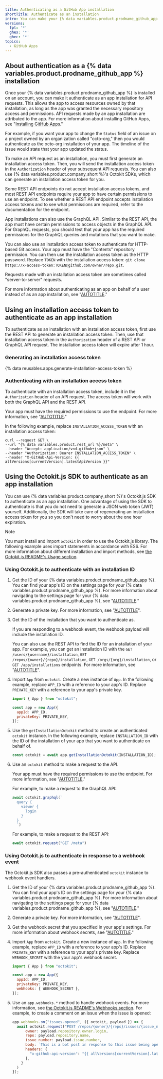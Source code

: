 ```yaml
---
title: Authenticating as a GitHub App installation
shortTitle: Authenticate as an installation
intro: You can make your {% data variables.product.prodname_github_app %} authenticate as an installation in order to make API requests that affect resources owned by the account where the app is installed.
versions:
  fpt: '*'
  ghes: '*'
  ghec: '*'
topics:
  - GitHub Apps
---
```


## About authentication as a {% data variables.product.prodname_github_app %} installation

Once your {% data variables.product.prodname_github_app %} is installed on an account, you can make it authenticate as an app installation for API requests. This allows the app to access resources owned by that installation, as long as the app was granted the necessary repository access and permissions. API requests made by an app installation are attributed to the app. For more information about installing GitHub Apps, see "[Installing GitHub Apps](/developers/apps/managing-github-apps/installing-github-apps)."

For example, if you want your app to change the `Status` field of an issue on a project owned by an organization called "octo-org," then you would authenticate as the octo-org installation of your app. The timeline of the issue would state that your app updated the status.

To make an API request as an installation, you must first generate an installation access token. Then, you will send the installation access token in the `Authorization` header of your subsequent API requests. You can also use {% data variables.product.company_short %}'s Octokit SDKs, which can generate an installation access token for you.

Some REST API endpoints do not accept installation access tokens, and most REST API endpoints require your app to have certain permissions to use an endpoint. To see whether a REST API endpoint accepts installation access tokens and to see what permissions are required, refer to the documentation for the endpoint.

App installations can also use the GraphQL API. Similar to the REST API, the app must have certain permissions to access objects in the GraphQL API. For GraphQL requests, you should test that your app has the required permissions for the GraphQL queries and mutations that you want to make.

You can also use an installation access token to authenticate for HTTP-based Git access. Your app must have the "Contents" repository permission. You can then use the installation access token as the HTTP password. Replace `TOKEN` with the installation access token: `git clone https://x-access-token:TOKEN@github.com/owner/repo.git`.

Requests made with an installation access token are sometimes called "server-to-server" requests.

For more information about authenticating as an app on behalf of a user instead of as an app installation, see "[AUTOTITLE](/apps/creating-github-apps/authenticating-with-a-github-app/identifying-and-authorizing-users-for-github-apps)."

## Using an installation access token to authenticate as an app installation

To authenticate as an installation with an installation access token, first use the REST API to generate an installation access token. Then, use that installation access token in the `Authorization` header of a REST API or GraphQL API request. The installation access token will expire after 1 hour.

### Generating an installation access token

{% data reusables.apps.generate-installation-access-token %}

### Authenticating with an installation access token

To authenticate with an installation access token, include it in the `Authorization` header of an API request. The access token will work with both the GraphQL API and the REST API.

Your app must have the required permissions to use the endpoint. For more information, see "[AUTOTITLE](/apps/creating-github-apps/setting-up-a-github-app/choosing-permissions-for-a-github-app)."

In the following example, replace `INSTALLATION_ACCESS_TOKEN` with an installation access token:

```shell
curl --request GET \
--url "{% data variables.product.rest_url %}/meta" \
--header "Accept: application/vnd.github+json" \
--header "Authorization: Bearer INSTALLATION_ACCESS_TOKEN" \
--header "X-GitHub-Api-Version: {{ allVersions[currentVersion].latestApiVersion }}"
```

## Using the Octokit.js SDK to authenticate as an app installation

You can use {% data variables.product.company_short %}'s Octokit.js SDK to authenticate as an app installation. One advantage of using the SDK to authenticate is that you do not need to generate a JSON web token (JWT) yourself. Additionally, the SDK will take care of regenerating an installation access token for you so you don't need to worry about the one hour expiration.

> [!NOTE]
> You must install and import `octokit` in order to use the Octokit.js library. The following example uses import statements in accordance with ES6. For more information about different installation and import methods, see [the Octokit.js README's Usage section](https://github.com/octokit/octokit.js/#usage).

### Using Octokit.js to authenticate with an installation ID

1. Get the ID of your {% data variables.product.prodname_github_app %}. You can find your app's ID on the settings page for your {% data variables.product.prodname_github_app %}. For more information about navigating to the settings page for your {% data variables.product.prodname_github_app %}, see "[AUTOTITLE](/apps/maintaining-github-apps/modifying-a-github-app-registration#navigating-to-your-github-app-settings)."
1. Generate a private key. For more information, see "[AUTOTITLE](/apps/creating-github-apps/authenticating-with-a-github-app/managing-private-keys-for-github-apps)".
1. Get the ID of the installation that you want to authenticate as.

   If you are responding to a webhook event, the webhook payload will include the installation ID.

   You can also use the REST API to find the ID for an installation of your app. For example, you can get an installation ID with the `GET /users/{username}/installation`, `GET /repos/{owner}/{repo}/installation`, `GET /orgs/{org}/installation`, or `GET /app/installations` endpoints. For more information, see "[AUTOTITLE](/rest/apps/apps)".
1. Import `App` from `octokit`. Create a new instance of `App`. In the following example, replace `APP_ID` with a reference to your app's ID. Replace `PRIVATE_KEY` with a reference to your app's private key.

   ```javascript copy
   import { App } from "octokit";

   const app = new App({
     appId: APP_ID,
     privateKey: PRIVATE_KEY,
   });
   ```

1. Use the `getInstallationOctokit` method to create an authenticated `octokit` instance. In the following example, replace `INSTALLATION_ID` with the ID of the installation of your app that you want to authenticate on behalf of.

   ```javascript copy
   const octokit = await app.getInstallationOctokit(INSTALLATION_ID);
   ```

1. Use an `octokit` method to make a request to the API.

   Your app must have the required permissions to use the endpoint. For more information, see "[AUTOTITLE](/apps/creating-github-apps/setting-up-a-github-app/choosing-permissions-for-a-github-app)."

   For example, to make a request to the GraphQL API:

   ```javascript copy
   await octokit.graphql(`
     query {
       viewer {
         login
       }
     }
     `)
   ```

   For example, to make a request to the REST API:

   ```javascript copy
   await octokit.request("GET /meta")
   ```

### Using Octokit.js to authenticate in response to a webhook event

The Octokit.js SDK also passes a pre-authenticated `octokit` instance to webhook event handlers.

1. Get the ID of your {% data variables.product.prodname_github_app %}. You can find your app's ID on the settings page for your {% data variables.product.prodname_github_app %}. For more information about navigating to the settings page for your {% data variables.product.prodname_github_app %}, see "[AUTOTITLE](/apps/maintaining-github-apps/modifying-a-github-app-registration#navigating-to-your-github-app-settings)."
1. Generate a private key. For more information, see "[AUTOTITLE](/apps/creating-github-apps/authenticating-with-a-github-app/managing-private-keys-for-github-apps)".
1. Get the webhook secret that you specified in your app's settings. For more information about webhook secrets, see "[AUTOTITLE](/apps/creating-github-apps/setting-up-a-github-app/using-webhooks-with-github-apps#securing-your-webhooks-with-a-webhook-secret)."
1. Import `App` from `octokit`. Create a new instance of `App`. In the following example, replace `APP_ID` with a reference to your app's ID. Replace `PRIVATE_KEY` with a reference to your app's private key. Replace `WEBHOOK_SECRET` with the your app's webhook secret.

   ```javascript copy
   import { App } from "octokit";

   const app = new App({
     appId: APP_ID,
     privateKey: PRIVATE_KEY,
     webhooks: { WEBHOOK_SECRET },
   });
   ```

1. Use an `app.webhooks.*` method to handle webhook events. For more information, see [the Octokit.js README's Webhooks section](https://github.com/octokit/octokit.js#webhooks). For example, to create a comment on an issue when the issue is opened:

   ```javascript
   app.webhooks.on("issues.opened", ({ octokit, payload }) => {
     await octokit.request("POST /repos/{owner}/{repo}/issues/{issue_number}/comments", {
         owner: payload.repository.owner.login,
         repo: payload.repository.name,
         issue_number: payload.issue.number,
         body: `This is a bot post in response to this issue being opened.`,
         headers: {
           "x-github-api-version": "{{ allVersions[currentVersion].latestApiVersion }}",
         },
       }
     )
   });
   ```
